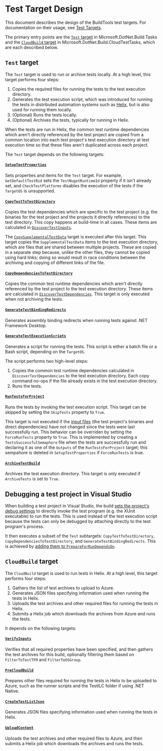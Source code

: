 # Test Target Design

This document describes the design of the BuildTools test targets. For documentation on their usage, see [Test Targets](test-targets-usage.md).

The primary entry points are the [`Test` target](https://github.com/dotnet/buildtools/blob/73375848b73a586a8ac439a1263b605901414ad8/src/Microsoft.DotNet.Build.Tasks/PackageFiles/tests.targets#L336) in Microsoft.DotNet.Build.Tasks and the [`CloudBuild` target](https://github.com/dotnet/buildtools/blob/73375848b73a586a8ac439a1263b605901414ad8/src/Microsoft.DotNet.Build.CloudTestTasks/PackageFiles/CloudTest.targets#L79) in Microsoft.DotNet.Build.CloudTestTasks, which are each described below.

## `Test` target

The `Test` target is used to run or archive tests locally. At a high level, this target performs four steps:

1. Copies the required files for running the tests to the test execution directory.
2. Generates the test execution script, which was introduced for running the tests in distributed automation systems such as [Helix](https://helix.dot.net/), but is also used for running them locally.
3. (Optional) Runs the tests locally.
4. (Optional) Archives the tests, typically for running in Helix.

When the tests are run in Helix, the common test runtime dependencies which aren't directly referenced by the test project are copied from a common location into each test project's test execution directory at test execution time so that these files aren't duplicated across each project.

The `Test` target depends on the following targets:

#### [`SetupTestProperties`](https://github.com/dotnet/buildtools/blob/73375848b73a586a8ac439a1263b605901414ad8/src/Microsoft.DotNet.Build.Tasks/PackageFiles/tests.targets#L321)
Sets properties and items for the `Test` target. For example, `GetDefaultTestRid` sets the `TestNugetRuntimeId` property if it isn't already set, and `CheckTestPlatforms` disables the execution of the tests if the `TargetOS` is unsupported.

#### [`CopyTestToTestDirectory`](https://github.com/dotnet/buildtools/blob/73375848b73a586a8ac439a1263b605901414ad8/src/Microsoft.DotNet.Build.Tasks/PackageFiles/publishtest.targets#L142)

Copies the test dependencies which are specific to the test project (e.g. the binaries for the test project and the projects it directly references) to the test directory. This copy happens at build-time in all cases. These items are calculated in [`DiscoverTestInputs`](https://github.com/dotnet/buildtools/blob/73375848b73a586a8ac439a1263b605901414ad8/src/Microsoft.DotNet.Build.Tasks/PackageFiles/tests.targets#L126).

The [`CopySupplementalTestData`](https://github.com/dotnet/buildtools/blob/73375848b73a586a8ac439a1263b605901414ad8/src/Microsoft.DotNet.Build.Tasks/PackageFiles/publishtest.targets#L161) target is executed after this target. This target copies the `SupplementalTestData` items to the test execution directory, which are files that are shared between multiple projects. These are copied in a separate step because, unlike the other files, they cannot be copied using hard links; doing so would result in race conditions between the archiving and copying of different links of the file. 

#### [`CopyDependenciesToTestDirectory`](https://github.com/dotnet/buildtools/blob/73375848b73a586a8ac439a1263b605901414ad8/src/Microsoft.DotNet.Build.Tasks/PackageFiles/publishtest.targets#L195)

Copies the common test runtime dependencies which aren't directly referenced by the test project to the test execution directory. These items are calculated in [`DiscoverTestDependencies`](https://github.com/dotnet/buildtools/blob/73375848b73a586a8ac439a1263b605901414ad8/src/Microsoft.DotNet.Build.Tasks/PackageFiles/publishtest.targets#L24). This target is only executed when not archiving the tests.

#### [`GenerateTestBindingRedirects`](https://github.com/dotnet/buildtools/blob/73375848b73a586a8ac439a1263b605901414ad8/src/Microsoft.DotNet.Build.Tasks/PackageFiles/tests.targets#L150)

Generates assembly binding redirects when running tests against .NET Framework Desktop.

#### [`GenerateTestExecutionScripts`](https://github.com/dotnet/buildtools/blob/73375848b73a586a8ac439a1263b605901414ad8/src/Microsoft.DotNet.Build.Tasks/PackageFiles/tests.targets#L167)

Generates a script for running the tests. This script is either a batch file or a Bash script, depending on the `TargetOS`.

The script performs two high-level steps:

1. Copies the common test runtime dependencies calculated in `DiscoverTestDependencies` to the test execution directory. Each copy command no-ops if the file already exists in the test execution directory.
2. Runs the tests.

#### [`RunTestsForProject`](https://github.com/dotnet/buildtools/blob/73375848b73a586a8ac439a1263b605901414ad8/src/Microsoft.DotNet.Build.Tasks/PackageFiles/tests.targets#L261)

Runs the tests by invoking the test execution script. This target can be skipped by setting the `SkipTests` property to `True`.

This target is not executed if the [input files](https://github.com/dotnet/buildtools/blob/73375848b73a586a8ac439a1263b605901414ad8/src/Microsoft.DotNet.Build.Tasks/PackageFiles/tests.targets#L128-L132) (the test project's binaries and direct dependencies) have not changed since the tests were last successfully run. This behavior can be overriden by setting the `ForceRunTests` property to `True`. This is implemented by creating a `TestsSuccessfulSemaphore` file when the tests are successfully run and declaring it as one of the `Outputs` of the `RunTestsForProject` target; this sempahore is deleted in `SetupTestProperties` if `ForceRunTests` is true.

#### [`ArchiveTestBuild`](https://github.com/dotnet/buildtools/blob/73375848b73a586a8ac439a1263b605901414ad8/src/Microsoft.DotNet.Build.Tasks/PackageFiles/publishtest.targets#L220)

Archives the test execution directory. This target is only executed if `ArchiveTests` is set to `True`.

## Debugging a test project in Visual Studio

When building a test project in Visual Studio, the build [sets the project's debug settings](https://github.com/dotnet/buildtools/blob/73375848b73a586a8ac439a1263b605901414ad8/src/Microsoft.DotNet.Build.Tasks/PackageFiles/tests.targets#L117-L123) to directly invoke the test program (e.g. the XUnit executable) to run the tests. This is used instead of the test execution script because the tests can only be debugged by attaching directly to the test program's process.

It then executes a subset of the `Test` subtargets: `CopyTestToTestDirectory`, `CopyDependenciesToTestDirectory`, and `GenerateTestBindingRedirects`. This is achieved by [adding them to `PrepareForRunDependsOn`](https://github.com/dotnet/buildtools/blob/73375848b73a586a8ac439a1263b605901414ad8/src/Microsoft.DotNet.Build.Tasks/PackageFiles/publishtest.targets#L201-L203).

## `CloudBuild` target

The `CloudBuild` target is used to run tests in Helix. At a high level, this target performs four steps:

1. Gathers the list of test archives to upload to Azure.
2. Generates JSON files specifying information used when running the tests in Helix.
3. Uploads the test archives and other required files for running the tests in Helix.
4. Submits a Helix job which downloads the archives from Azure and runs the tests.

It depends on the following targets:

#### [`VerifyInputs`](https://github.com/dotnet/buildtools/blob/73375848b73a586a8ac439a1263b605901414ad8/src/Microsoft.DotNet.Build.CloudTestTasks/PackageFiles/CloudTest.targets#L84)

Verifies that all required properties have been specified, and then gathers the test archives for this build, optionally filtering them based on `FilterToTestTFM` and `FilterToOSGroup`.

#### [`PreCloudBuild`](https://github.com/dotnet/buildtools/blob/73375848b73a586a8ac439a1263b605901414ad8/src/Microsoft.DotNet.Build.CloudTestTasks/PackageFiles/CloudTest.targets#L187)

Prepares other files required for running the tests in Helix to be uploaded to Azure, such as the runner scripts and the TestILC folder if using .NET Native.

#### [`CreateTestListJson`](https://github.com/dotnet/buildtools/blob/73375848b73a586a8ac439a1263b605901414ad8/src/Microsoft.DotNet.Build.CloudTestTasks/PackageFiles/CloudTest.targets#L256)

Generates JSON files specifying information used when running the tests in Helix.

#### [`UploadContent`](https://github.com/dotnet/buildtools/blob/73375848b73a586a8ac439a1263b605901414ad8/src/Microsoft.DotNet.Build.CloudTestTasks/PackageFiles/CloudTest.targets#L407)

Uploads the test archives and other required files to Azure, and then submits a Helix job which downloads the archives and runs the tests.
